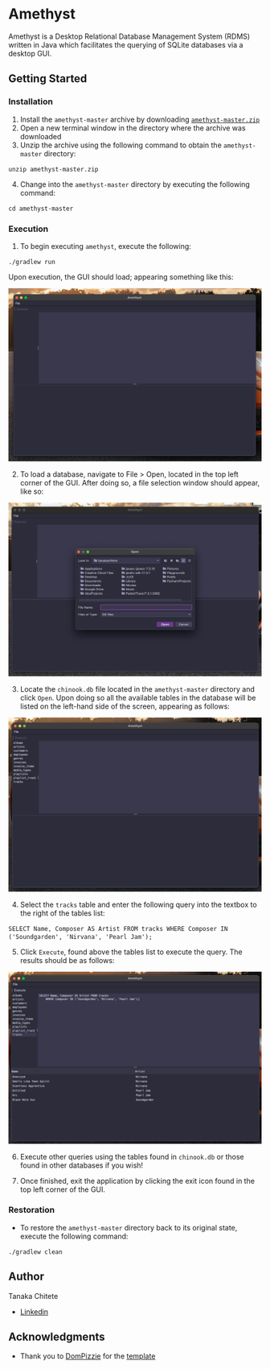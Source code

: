 # Amethyst

Amethyst is a Desktop Relational Database Management System (RDMS) written in Java which facilitates the querying of SQLite databases via a desktop GUI.

## Getting Started

### Installation

1. Install the ```amethyst-master``` archive by downloading [```amethyst-master.zip```](https://github.com/tanaka-chitete/amethyst/archive/master.zip)
2. Open a new terminal window in the directory where the archive was downloaded
3. Unzip the archive using the following command to obtain the ```amethyst-master``` directory:
```
unzip amethyst-master.zip
```
4. Change into the ```amethyst-master``` directory by executing the following command:
```
cd amethyst-master
```

### Execution

1. To begin executing ```amethyst```, execute the following:
```
./gradlew run
```
Upon execution, the GUI should load; appearing something like this:

![image info](./images/image1.png)

2. To load a database, navigate to File > Open, located in the top left corner of the GUI. After doing so, a file selection window should appear, like so:

![image info](./images/image2.png)

3. Locate the `chinook.db` file located in the `amethyst-master` directory and click `Open`. Upon doing so all the available tables in the database will be listed on the left-hand side of the screen, appearing as follows:

![image info](./images/image3.png)

4. Select the `tracks` table and enter the following query into the textbox to the right of the tables list:
```
SELECT Name, Composer AS Artist FROM tracks WHERE Composer IN ('Soundgarden', 'Nirvana', 'Pearl Jam');
```

5. Click `Execute`, found above the tables list to execute the query. The results should be as follows:

![image info](./images/image4.png)

6. Execute other queries using the tables found in `chinook.db` or those found in other databases if you wish!

7. Once finished, exit the application by clicking the exit icon found in the top left corner of the GUI.

### Restoration

* To restore the ```amethyst-master``` directory back to its original state, execute the following command:
```
./gradlew clean
```

## Author

Tanaka Chitete
* [Linkedin](https://www.linkedin.com/in/tanaka-chitete/)

## Acknowledgments

* Thank you to [DomPizzie](https://github.com/DomPizzie) for the [template](https://gist.github.com/DomPizzie/7a5ff55ffa9081f2de27c315f5018afc)

